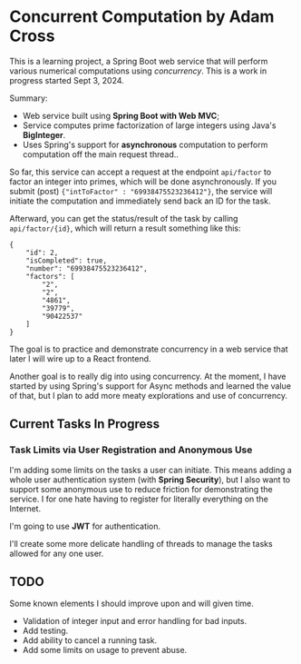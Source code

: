 # Concurrent Computation by Adam Cross

This is a learning project, a Spring Boot web
service that will perform various numerical 
computations using *concurrency*. This is a work
in progress started Sept 3, 2024.

Summary:

* Web service built using **Spring Boot with Web MVC**;
* Service computes prime factorization of
large integers using Java's **BigInteger**.
* Uses Spring's support for **asynchronous**
computation to perform computation off the main
request thread..

So far, this service can accept a request at the
endpoint `api/factor` to factor an integer into
primes, which will be done asynchronously. If 
you submit (post) `{"intToFactor" : "69938475523236412"}`,
the service will initiate the computation and
immediately send back an ID for the task.

Afterward, you can get the status/result of the
task by calling `api/factor/{id}`, which will
return a result something like this:

```
{
    "id": 2,
    "isCompleted": true,
    "number": "69938475523236412",
    "factors": [
        "2",
        "2",
        "4861",
        "39779",
        "90422537"
    ]
}
```


The goal is to practice and demonstrate concurrency
in a web service that later I will wire up to
a React frontend.

Another goal is to really dig into using concurrency.
At the moment, I have started by using Spring's 
support for Async methods and learned the value of that,
but I plan to add more meaty explorations and use of
concurrency.


## Current Tasks In Progress

### Task Limits via User Registration and Anonymous Use

I'm adding some limits on the tasks a user can
initiate. This means adding a whole user
authentication system (with **Spring Security**), but
I also want to support some anonymous use to
reduce friction for demonstrating the service. I
for one hate having to register for literally
everything on the Internet.

I'm going to use **JWT** for authentication.

I'll create some more delicate handling of threads
to manage the tasks allowed for any one user.


## TODO

Some known elements I should improve upon and will
given time.

* Validation of integer input and error handling for bad inputs.
* Add testing.
* Add ability to cancel a running task.
* Add some limits on usage to prevent abuse.

